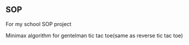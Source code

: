 ## SOP
For my school SOP project

Minimax algorithm for gentelman tic tac toe(same as reverse tic tac toe)